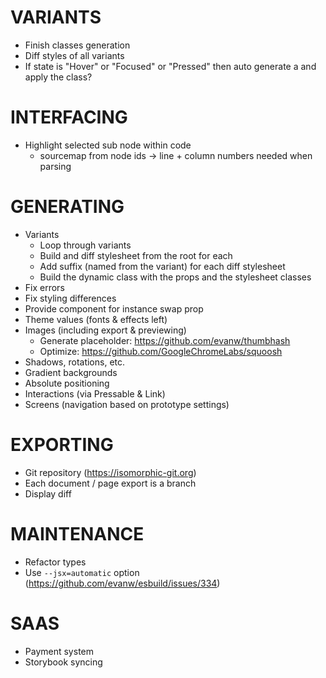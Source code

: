 # VARIANTS

- Finish classes generation
- Diff styles of all variants
- If state is "Hover" or "Focused" or "Pressed" then auto generate a <Pressable> and apply the class?

# INTERFACING

- Highlight selected sub node within code
  - sourcemap from node ids -> line + column numbers needed when parsing

# GENERATING

- Variants
  - Loop through variants
  - Build and diff stylesheet from the root for each
  - Add suffix (named from the variant) for each diff stylesheet
  - Build the dynamic class with the props and the stylesheet classes
- Fix errors
- Fix styling differences
- Provide component for instance swap prop
- Theme values (fonts & effects left)
- Images (including export & previewing)
  - Generate placeholder: https://github.com/evanw/thumbhash
  - Optimize: https://github.com/GoogleChromeLabs/squoosh
- Shadows, rotations, etc.
- Gradient backgrounds
- Absolute positioning
- Interactions (via Pressable & Link)
- Screens (navigation based on prototype settings)

# EXPORTING

- Git repository (https://isomorphic-git.org)
- Each document / page export is a branch
- Display diff

# MAINTENANCE

- Refactor types
- Use `--jsx=automatic` option (https://github.com/evanw/esbuild/issues/334)

# SAAS

- Payment system
- Storybook syncing

